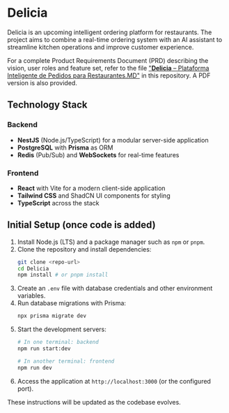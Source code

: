 # Delicia

Delicia is an upcoming intelligent ordering platform for restaurants. The project aims to combine a real-time ordering system with an AI assistant to streamline kitchen operations and improve customer experience.

For a complete Product Requirements Document (PRD) describing the vision, user roles and feature set, refer to the file ["__Delicia__ – Plataforma Inteligente de Pedidos para Restaurantes.MD"](./__Delicia__%20%E2%80%93%20Plataforma%20Inteligente%20de%20Pedidos%20para%20Restaurantes.MD) in this repository. A PDF version is also provided.

## Technology Stack

### Backend
- **NestJS** (Node.js/TypeScript) for a modular server-side application
- **PostgreSQL** with **Prisma** as ORM
- **Redis** (Pub/Sub) and **WebSockets** for real-time features

### Frontend
- **React** with Vite for a modern client-side application
- **Tailwind CSS** and ShadCN UI components for styling
- **TypeScript** across the stack

## Initial Setup (once code is added)
1. Install Node.js (LTS) and a package manager such as `npm` or `pnpm`.
2. Clone the repository and install dependencies:
   ```bash
   git clone <repo-url>
   cd Delicia
   npm install # or pnpm install
   ```
3. Create an `.env` file with database credentials and other environment variables.
4. Run database migrations with Prisma:
   ```bash
   npx prisma migrate dev
   ```
5. Start the development servers:
   ```bash
   # In one terminal: backend
   npm run start:dev

   # In another terminal: frontend
   npm run dev
   ```
6. Access the application at `http://localhost:3000` (or the configured port).

These instructions will be updated as the codebase evolves.

